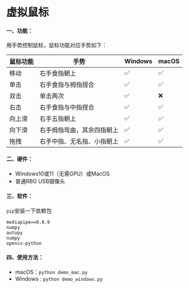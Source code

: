 # 虚拟鼠标

#### 一、功能：

用手势控制鼠标，鼠标功能对应手势如下：

| 鼠标功能 | 手势                       | Windows | macOS |
| -------- | -------------------------- | ------- | ----- |
| 移动     | 右手食指朝上               | ✅       | ✅     |
| 单击     | 右手食指与拇指捏合         | ✅       | ✅     |
| 双击     | 单击两次                   | ✅       | ❌     |
| 右击     | 右手食指与中指捏合         | ✅       | ✅     |
| 向上滑   | 右手五指朝上               | ✅       | ✅     |
| 向下滑   | 右手拇指弯曲，其余四指朝上 | ✅       | ✅     |
| 拖拽     | 右手中指、无名指、小指朝上 | ✅       | ✅     |



#### 二、硬件：

* Windows10或11（无需GPU）或MacOS
* 普通RBG USB摄像头

#### 三、软件：

`pip`安装一下依赖包

```
mediapipe==0.8.9
numpy
autopy
numpy
opencv-python
```

#### 四、使用方法：

* macOS：`python demo_mac.py`
* Windows : `python demo_windows.py`
